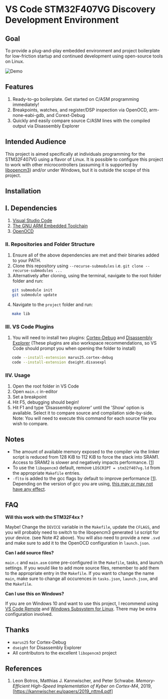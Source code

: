# VS Code STM32F407VG Discovery Development Environment

## Goal
To provide a plug-and-play embedded environment and project boilerplate for low-friction startup and continued development using open-source tools on Linux.

![Demo](https://imgur.com/a/kWkop1P)

## Features
1. Ready-to-go boilerplate. Get started on C/ASM programming immediately!
2. Breakpoints, watches, and register/DSP inspection via OpenOCD, arm-none-eabi-gdb, and Corext-Debug
3. Quickly and easily compare source C/ASM lines with the compiled output via Disassembly Explorer

## Intended Audience
This project is aimed specifically at individuals programming for the STM32F407VG using a flavor of Linux. It is possible to configure this project to work with other microcontrollers (assuming it is supported by [libopencm3](https://github.com/libopencm3/libopencm3)) and/or under Windows, but it is outside the scope of this project.

## Installation
## I. Dependencies
1. [Visual Studio Code](https://code.visualstudio.com/)
2. [The GNU ARM Embedded Toolchain](https://developer.arm.com/tools-and-software/open-source-software/developer-tools/gnu-toolchain/gnu-rm)
3. [OpenOCD](http://openocd.org/)
   
### II. Repositories and Folder Structure
1. Ensure all of the above dependencies are met and their binaries added to your PATH.
2. Clone this repository using `--recurse-submodules` i.e. `git clone --recurse-submodules ...`
3. Alternatively after cloning, using the terminal, navigate to the root folder folder and run:
```bash
   git submodule init
   git submodule update
```
4. Navigate to the `project` folder and run:
```bash
   make lib
```
### III. VS Code Plugins
1. You will need to install two plugins: [Cortex-Debug](https://marketplace.visualstudio.com/items?itemName=marus25.cortex-debug) and [Disassembly Explorer](https://marketplace.visualstudio.com/items?itemName=dseight.disasexpl)
(These plugins are also workspace recommendations, so VS Code should prompt you when opening the folder to install)
```bash
   code --install-extension marus25.cortex-debug
   code --install-extension dseight.disasexpl
```

### IIV. Usage
1. Open the root folder in VS Code
2. Open `main.c` in-editor
3. Set a breakpoint
4. Hit F5, debugging should begin!
5. Hit F1 and type 'Disassembly explorer' until the 'Show' option is available. Select it to compare source and compilation side-by-side. Note: You will need to execute this command for each source file you wish to compare.

## Notes
* The amount of available memory exposed to the compiler via the linker script is reduced from 128 KiB to 112 KiB to force the stack into SRAM1. Access to SRAM2 is slower and negatively impacts performance. [[1](https://kannwischer.eu/papers/2019_nttm4.pdf)]
* To use the `libopencm3` default, remove `LDSCRIPT = stm32f407vg.ld` from the appropriate `Makefile` entries.
* `-flto` is added to the gcc flags by default to improve performance [[1](https://kannwischer.eu/papers/2019_nttm4.pdf)]. Depending on the version of gcc you are using, [this may or may not have any effect](https://stackoverflow.com/questions/31688069/requirements-to-use-flto). 

## FAQ
**Will this work with the STM32F4xx ?**

Maybe! Change the `DEVICE` variable in the `Makefile`, update the `CFLAGS`, and you will probably need to switch to the libopencm3 generated `ld` script for your device. (see Note #2 above). You will also need to provide a new `.svd` and make sure to add it to the OpenOCD configuration in `launch.json`.

**Can I add source files?**

`main.c` and `main.asm` come pre-configured in the `Makefile`, tasks, and launch settings. If you would like to add more source files, remember to add them to the appropriate entry in the `Makefile`. If you want to change the name `main`, make sure to change all occurences in `tasks.json`, `launch.json`, and the `Makefile`.
   
**Can I use this on Windows?**

If you are on Windows 10 and want to use this project, I recommend using [VS Code Remote](https://code.visualstudio.com/docs/remote/remote-overview) and [Windows Subsystem for Linux](https://docs.microsoft.com/en-us/windows/wsl/install-win10). There may be extra configuration involved.

## Thanks
* `marus25` for Cortex-Debug
* `dseight` for Disassembly Explorer
* All contributors to the excellent `libopencm3` project

## References
1. Leon Botros, Matthias J. Kannwischer, and Peter Schwabe. _Memory-Efficient High-Speed Implementation of Kyber on Cortex-M4_, 2019, [https://kannwischer.eu/papers/2019_nttm4.pdf]
